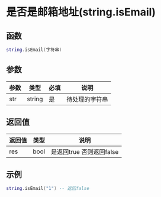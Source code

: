 # 是否是邮箱地址(string.isEmail)

## 函数

```lua
string.isEmail(字符串)
```

## 参数

| 参数  | 类型     | 必填 | 说明      |
| --- | ------ | -- | ------- |
| str | string | 是  | 待处理的字符串 |

## 返回值

| 返回值 | 类型   | 说明                |
| --- | ---- | ----------------- |
| res | bool | 是返回true 否则返回false |

## 示例

```lua
string.isEmail("1") -- 返回false
```
